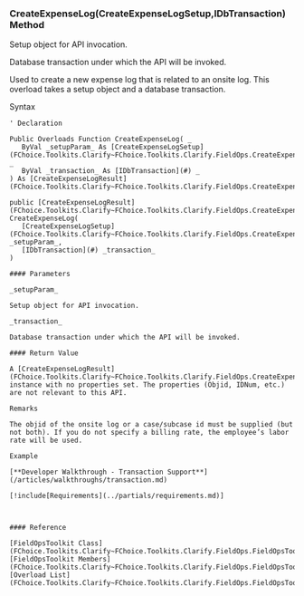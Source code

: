 ﻿### CreateExpenseLog(CreateExpenseLogSetup,IDbTransaction) Method

Setup object for API invocation.

Database transaction under which the API will be invoked.

Used to create a new expense log that is related to an onsite log. This overload takes a setup object and a database transaction.

Syntax

```vbnet
' Declaration

Public Overloads Function CreateExpenseLog( _
   ByVal _setupParam_ As [CreateExpenseLogSetup](FChoice.Toolkits.Clarify~FChoice.Toolkits.Clarify.FieldOps.CreateExpenseLogSetup.md), _
   ByVal _transaction_ As [IDbTransaction](#) _
) As [CreateExpenseLogResult](FChoice.Toolkits.Clarify~FChoice.Toolkits.Clarify.FieldOps.CreateExpenseLogResult.md)

public [CreateExpenseLogResult](FChoice.Toolkits.Clarify~FChoice.Toolkits.Clarify.FieldOps.CreateExpenseLogResult.md) CreateExpenseLog( 
   [CreateExpenseLogSetup](FChoice.Toolkits.Clarify~FChoice.Toolkits.Clarify.FieldOps.CreateExpenseLogSetup.md) _setupParam_,
   [IDbTransaction](#) _transaction_
)

#### Parameters

_setupParam_

Setup object for API invocation.

_transaction_

Database transaction under which the API will be invoked.

#### Return Value

A [CreateExpenseLogResult](FChoice.Toolkits.Clarify~FChoice.Toolkits.Clarify.FieldOps.CreateExpenseLogResult.md) instance with no properties set. The properties (Objid, IDNum, etc.) are not relevant to this API.

Remarks

The objid of the onsite log or a case/subcase id must be supplied (but not both). If you do not specify a billing rate, the employee’s labor rate will be used.

Example

[**Developer Walkthrough - Transaction Support**](/articles/walkthroughs/transaction.md)

[!include[Requirements](../partials/requirements.md)]



#### Reference

[FieldOpsToolkit Class](FChoice.Toolkits.Clarify~FChoice.Toolkits.Clarify.FieldOps.FieldOpsToolkit.md)  
[FieldOpsToolkit Members](FChoice.Toolkits.Clarify~FChoice.Toolkits.Clarify.FieldOps.FieldOpsToolkit_members.md)  
[Overload List](FChoice.Toolkits.Clarify~FChoice.Toolkits.Clarify.FieldOps.FieldOpsToolkit~CreateExpenseLog.md)